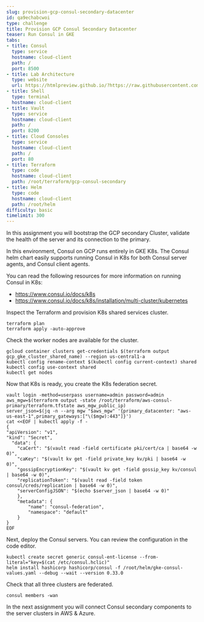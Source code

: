 ```yaml
---
slug: provision-gcp-consul-secondary-datacenter
id: qa9echabcwoi
type: challenge
title: Provision GCP Consul Secondary Datacenter
teaser: Run Consul in GKE
tabs:
- title: Consul
  type: service
  hostname: cloud-client
  path: /
  port: 8500
- title: Lab Architecture
  type: website
  url: https://htmlpreview.github.io/?https://raw.githubusercontent.com/hashicorp/field-workshops-consul/blob/master/instruqt-tracks/multi-cloud-service-networking-with-consul/assets/diagrams/diagrams.html
- title: Shell
  type: terminal
  hostname: cloud-client
- title: Vault
  type: service
  hostname: cloud-client
  path: /
  port: 8200
- title: Cloud Consoles
  type: service
  hostname: cloud-client
  path: /
  port: 80
- title: Terraform
  type: code
  hostname: cloud-client
  path: /root/terraform/gcp-consul-secondary
- title: Helm
  type: code
  hostname: cloud-client
  path: /root/helm
difficulty: basic
timelimit: 300
---
```

In this assignment you will bootstrap the GCP secondary Cluster, validate the health of the server and its connection to the primary. <br>

In this environment, Consul on GCP runs entirely in GKE K8s. The Consul helm chart easily supports running Consul in K8s for both Consul server agents, and Consul client agents. <br>

You can read the following resources for more information on running Consul in K8s: <br>
  * https://www.consul.io/docs/k8s
  * https://www.consul.io/docs/k8s/installation/multi-cluster/kubernetes

Inspect the Terraform and provision K8s shared services cluster. <br>

```
terraform plan
terraform apply -auto-approve
```

Check the worker nodes are available for the cluster. <br>

```
gcloud container clusters get-credentials $(terraform output gcp_gke_cluster_shared_name) --region us-central1-a
kubectl config rename-context $(kubectl config current-context) shared
kubectl config use-context shared
kubectl get nodes
```

Now that K8s is ready, you create the K8s federation secret.

```
vault login -method=userpass username=admin password=admin
aws_mgw=$(terraform output -state /root/terraform/aws-consul-primary/terraform.tfstate aws_mgw_public_ip)
server_json=$(jq -n --arg mgw "$aws_mgw" '{primary_datacenter: "aws-us-east-1",primary_gateways:["\($mgw):443"]}')
cat <<EOF | kubectl apply -f -
{
"apiVersion": "v1",
"kind": "Secret",
  "data": {
    "caCert": "$(vault read -field certificate pki/cert/ca | base64 -w 0)",
    "caKey": "$(vault kv get -field private_key kv/pki | base64 -w 0)",
    "gossipEncryptionKey": "$(vault kv get -field gossip_key kv/consul | base64 -w 0)",
    "replicationToken": "$(vault read -field token consul/creds/replication | base64 -w 0)",
    "serverConfigJSON": "$(echo $server_json | base64 -w 0)"
    },
    "metadata": {
        "name": "consul-federation",
        "namespace": "default"
    }
}
EOF
```

Next, deploy the Consul servers. You can review the configuration in the code editor.

```
kubectl create secret generic consul-ent-license --from-literal="key=$(cat /etc/consul.hclic)"
helm install hashicorp hashicorp/consul -f /root/helm/gke-consul-values.yaml --debug --wait --version 0.33.0
```

Check that all three clusters are federated.

```
consul members -wan
```

In the next assignment you will connect Consul secondary components to the server clusters in AWS & Azure.
